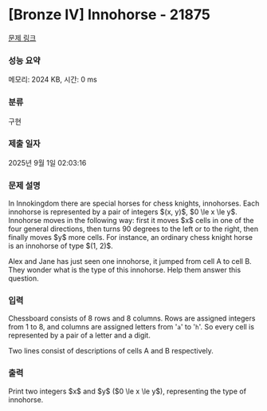 # [Bronze IV] Innohorse - 21875 

[문제 링크](https://www.acmicpc.net/problem/21875) 

### 성능 요약

메모리: 2024 KB, 시간: 0 ms

### 분류

구현

### 제출 일자

2025년 9월 1일 02:03:16

### 문제 설명

<p>In Innokingdom there are special horses for chess knights, innohorses. Each innohorse is represented by a pair of integers $(x, y)$, $0 \le x \le y$. Innohorse moves in the following way: first it moves $x$ cells in one of the four general directions, then turns 90 degrees to the left or to the right, then finally moves $y$ more cells. For instance, an ordinary chess knight horse is an innohorse of type $(1, 2)$.</p>

<p>Alex and Jane has just seen one innohorse, it jumped from cell A to cell B. They wonder what is the type of this innohorse. Help them answer this question.</p>

### 입력 

 <p>Chessboard consists of 8 rows and 8 columns. Rows are assigned integers from 1 to 8, and columns are assigned letters from '<code>a</code>' to '<code>h</code>'. So every cell is represented by a pair of a letter and a digit.</p>

<p>Two lines consist of descriptions of cells A and B respectively.</p>

### 출력 

 <p>Print two integers $x$ and $y$ ($0 \le x \le y$), representing the type of innohorse.</p>

